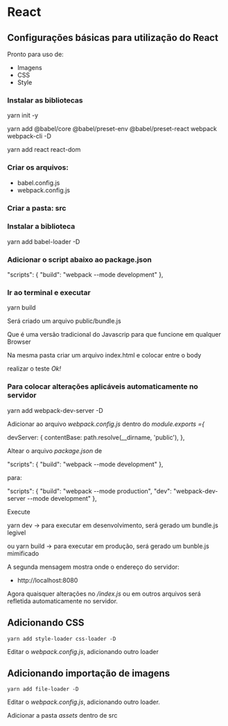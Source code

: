 # React

## Configurações básicas para utilização do React

Pronto para uso de:
 * Imagens
 * CSS
 * Style

### Instalar as bibliotecas

   yarn init -y

   yarn add @babel/core @babel/preset-env @babel/preset-react webpack webpack-cli -D

   yarn add react react-dom

### Criar os arquivos: 

 * babel.config.js
 * webpack.config.js

### Criar a pasta: src

### Instalar a biblioteca

   yarn add babel-loader -D

### Adicionar o script abaixo ao package.json

   "scripts": {
    "build": "webpack --mode development"
   },

### Ir ao terminal e executar 

   yarn build

Será criado um arquivo public/bundle.js 

Que é uma versão tradicional do Javascrip para que funcione em qualquer Browser 

Na mesma pasta criar um arquivo index.html e colocar entre o body

   <script src="./bundle.js"></script>

realizar o teste *Ok!*

### Para colocar alterações aplicáveis automaticamente no servidor

  yarn add webpack-dev-server -D

Adicionar ao arquivo *webpack.config.js* dentro do *module.exports ={*

   devServer: {
    contentBase: path.resolve(__dirname, 'public'),
   },

Altear o arquivo *package.json* de

   "scripts": {
    "build": "webpack --mode development"
  },

para: 

  "scripts": {
    "build": "webpack --mode production",
    "dev": "webpack-dev-server --mode development"
  },

Execute

   yarn dev    -> para executar em desenvolvimento, será gerado um bundle.js legivel

ou 
   yarn build    -> para executar em produção, será gerado um bunble.js mimificado

A segunda mensagem mostra onde o endereço do servidor:
  * http://localhost:8080

Agora quaisquer alterações no */index.js* ou em outros arquivos será refletida automaticamente no servidor.

## Adicionando CSS

    yarn add style-loader css-loader -D

Editar o *webpack.config.js*, adicionando outro loader

## Adicionando importação de imagens

    yarn add file-loader -D

Editar o *webpack.config.js*, adicionando outro loader.

Adicionar a pasta *assets* dentro de src

